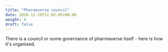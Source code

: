```yaml
---
title: "Pharmaverse council"
date: 2018-12-29T11:02:05+06:00
weight: 4
draft: false
---
```


There is a council or some governance of pharmaverse itself - here is how it's organised.